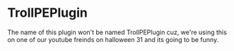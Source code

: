 # TrollPEPlugin
The name of this plugin won't be named TrollPEPlugin cuz, we're using this on one of our youtube freinds on halloween 31 and its going to be funny.
